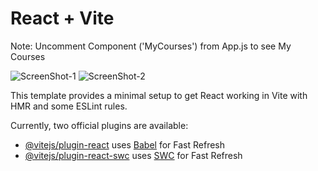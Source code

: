 # React + Vite
Note: Uncomment Component ('MyCourses') from App.js to see My Courses

![ScreenShot-1](https://github.com/mrpp2001/CourseWhiz-Pratik/assets/77163888/eb2d4811-1710-40f3-a1ee-aa84ab3fc24c)
![ScreenShot-2](https://github.com/mrpp2001/CourseWhiz-Pratik/assets/77163888/700818bc-2b19-42be-a236-e22fa56bb30d)


This template provides a minimal setup to get React working in Vite with HMR and some ESLint rules.

Currently, two official plugins are available:

- [@vitejs/plugin-react](https://github.com/vitejs/vite-plugin-react/blob/main/packages/plugin-react/README.md) uses [Babel](https://babeljs.io/) for Fast Refresh
- [@vitejs/plugin-react-swc](https://github.com/vitejs/vite-plugin-react-swc) uses [SWC](https://swc.rs/) for Fast Refresh
